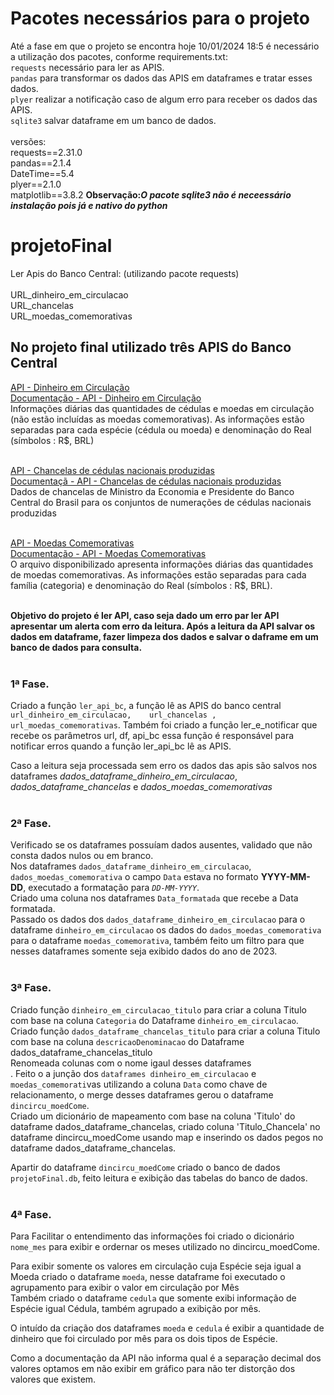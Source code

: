 # Pacotes necessários para o projeto
Até a fase em que o projeto se encontra hoje 10/01/2024 18:5 é necessário a utilização dos pacotes, conforme requirements.txt:<br>
`requests` necessário para ler as APIS. <br>
`pandas` para transformar os dados das APIS em dataframes e tratar esses dados.<br>
`plyer` realizar a notificação caso de algum erro para receber os dados das APIS.<br>
`sqlite3` salvar dataframe em um banco de dados.<br><br>
versões: <br>
requests==2.31.0<br>
pandas==2.1.4<br>
DateTime==5.4<br>
plyer==2.1.0<br>
matplotlib==3.8.2
<strong>Observação:<i>O pacote sqlite3 não é neceessário instalação pois já e nativo do python</i></strong>

# projetoFinal
Ler Apis do Banco Central: (utilizando pacote requests) <br><br>
URL_dinheiro_em_circulacao<br>
URL_chancelas<br>
URL_moedas_comemorativas<br>

## No projeto final utilizado três APIS do Banco Central
[API - Dinheiro em Circulação](https://olinda.bcb.gov.br/olinda/servico/mecir_dinheiro_em_circulacao/versao/v1/odata/informacoes_diarias_com_categoria?$format=json) <br>
[Documentação - API - Dinheiro em Circulação](https://dadosabertos.bcb.gov.br/dataset/dinheiro-em-circulao)<br>
Informações diárias das quantidades de cédulas e moedas em circulação (não estão incluídas as moedas comemorativas). As informações estão separadas para cada espécie (cédula ou moeda) e denominação do Real (símbolos : R$, BRL) <br><br>

[API - Chancelas de cédulas nacionais produzidas](https://olinda.bcb.gov.br/olinda/servico/mecir_chancelas/versao/v1/odata/TodosDadosChancelas?$format=json)<br>
[Documentaçã - API - Chancelas de cédulas nacionais produzidas](https://dadosabertos.bcb.gov.br/dataset/chancelas-de-cedulas-nacionais-produzidas)<br>
Dados de chancelas de Ministro da Economia e Presidente do Banco Central do Brasil para os conjuntos de numerações de cédulas nacionais produzidas<br><br>

[API - Moedas Comemorativas](https://olinda.bcb.gov.br/olinda/servico/mecir_moedas_comemorativas/versao/v1/odata/informacoes_diarias?$format=json)<br>
[Documentação - API - Moedas Comemorativas](https://dadosabertos.bcb.gov.br/dataset/moedas-comemorativas)<br>
O arquivo disponibilizado apresenta informações diárias das quantidades de moedas comemorativas. As informações estão separadas para cada família (categoria) e denominação do Real (símbolos : R$, BRL).<br><br>

<strong>Objetivo do projeto é ler API, caso seja dado um erro par ler API apresentar um alerta com erro da leitura. Após a leitura da API salvar os dados em dataframe, fazer limpeza dos dados e salvar o daframe em um banco de dados para consulta. </strong><br><br>

### 1ª Fase.
Criado a função `ler_api_bc`, a função lê as APIS do banco central `url_dinheiro_em_circulacao,    url_chancelas , url_moedas_comemorativas`. Também foi criado a função ler_e_notificar que recebe os parâmetros url, df, api_bc essa função é responsável para notificar erros quando a função ler_api_bc lê as APIS.<br>

Caso a leitura seja processada sem erro os dados das apis são salvos nos dataframes <i>dados_dataframe_dinheiro_em_circulacao</i>, <i>dados_dataframe_chancelas</i> e <i>dados_moedas_comemorativas</i> <br><br>

### 2ª Fase.
Verificado se os dataframes possuíam dados ausentes, validado que não consta dados nulos ou em branco.<br>
Nos dataframes `dados_dataframe_dinheiro_em_circulacao`, `dados_moedas_comemorativa` o campo `Data` estava no formato <b>YYYY-MM-DD</b>, executado a formatação para <i>`DD-MM-YYYY`</i>. <br>
Criado uma coluna nos dataframes `Data_formatada` que recebe a Data formatada.<br>
Passado os dados dos `dados_dataframe_dinheiro_em_circulacao` para o dataframe `dinheiro_em_circulacao` os dados do `dados_moedas_comemorativa` para o dataframe `moedas_comemorativa`, também feito um filtro para que nesses dataframes somente seja exibido dados do ano de 2023.<br><br>

### 3ª Fase.
Criado função `dinheiro_em_circulacao_titulo` para criar a coluna Titulo com base na coluna `Categoria` do Dataframe `dinheiro_em_circulacao`.<br> 
Criado função `dados_dataframe_chancelas_titulo` para criar a coluna Titulo com base na coluna `descricaoDenominacao` do Dataframe dados_dataframe_chancelas_titulo<br>
Renomeada colunas com o nome igaul desses dataframes<br>.
Feito o a junção dos `dataframes dinheiro_em_circulacao` e `moedas_comemorati`vas utilizando a coluna `Data` como chave de relacionamento,  o merge desses dataframes gerou o dataframe `dincircu_moedCome`.<br>
Criado um dicionário de mapeamento com base na coluna 'Titulo' do dataframe dados_dataframe_chancelas, criado coluna 'Titulo_Chancela' no dataframe dincircu_moedCome usando map e inserindo os dados pegos no dataframe dados_dataframe_chancelas.<br>

Apartir  do dataframe `dincircu_moedCome` criado o banco de dados `projetoFinal.db`, feito leitura e exibição das tabelas do banco de dados.<br><br>

### 4ª Fase.

Para Facilitar o entendimento das informações foi criado o dicionário `nome_mes` para exibir e ordernar os meses utilizado  no dincircu_moedCome.<br>


Para exibir somente os valores em circulação cuja Espécie seja igual a Moeda criado o dataframe `moeda`, nesse dataframe foi executado o agrupamento para exibir o valor em circulação por Mês <br>
Também criado o dataframe `cedula` que somente exibi informação de Espécie igual Cédula, também agrupado a exibição por mês.<br>

O intuído da criação dos dataframes `moeda` e `cedula` é exibir a quantidade  de dinheiro que foi circulado por mês para os dois tipos de Espécie.<br>

Como a documentação da API não informa qual é a separação decimal dos valores optamos em não exibir em gráfico para não  ter distorção dos valores que existem.<br>
